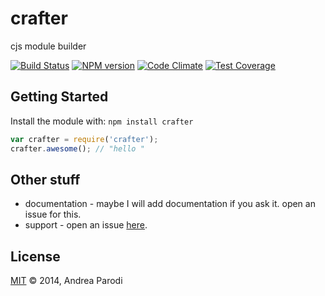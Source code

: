 # crafter 

cjs module builder

[![Build Status](https://secure.travis-ci.org/parroit/crafter.png?branch=master)](http://travis-ci.org/parroit/crafter) [![NPM version](https://badge-me.herokuapp.com/api/npm/crafter.png)](http://badges.enytc.com/for/npm/crafter)  [![Code Climate](https://codeclimate.com/github/parroit/crafter.png)](https://codeclimate.com/github/parroit/crafter) [![Test Coverage](https://codeclimate.com/github/parroit/crafter/badges/coverage.svg)](https://codeclimate.com/github/parroit/crafter)

## Getting Started
Install the module with: `npm install crafter`

```javascript
var crafter = require('crafter');
crafter.awesome(); // "hello "
```

## Other stuff

* documentation - maybe I will add documentation if you ask it. open an issue for this.
* support - open an issue [here](https://github.com/parroit/crafter/issues).

## License
[MIT](http://opensource.org/licenses/MIT) © 2014, Andrea Parodi